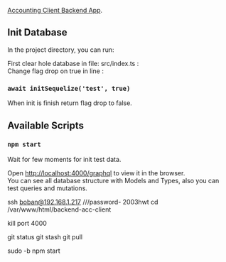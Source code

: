 [Accounting Client Backend App](https://gitlab.com/boban.mijajlovic/backend-acc-client).

## Init Database

In the project directory, you can run:

First clear hole database in file: src/index.ts : <br/>
Change flag drop on true in line :      
### `await initSequelize('test', true)`

When init is finish return flag drop to false.

## Available Scripts

### `npm start`

Wait for few moments for init test data.

Open [http://localhost:4000/graphql](http://localhost:4000/graphql) to view it in the browser. <br/>
You  can see all database structure with Models and Types, also you can test queries and mutations.


ssh boban@192.168.1.217
///password- 2003hwt
cd /var/www/html/backend-acc-client

kill port 4000

git status
git stash
git pull

sudo -b npm start
